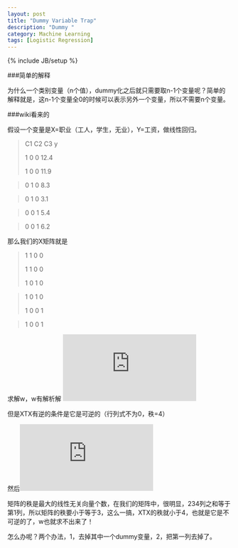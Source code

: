 ```yaml
---
layout: post
title: "Dummy Variable Trap"
description: "Dummy "
category: Machine Learning
tags: [Logistic Regression]
---
```

{% include JB/setup %}



###简单的解释

为什么一个类别变量（n个值），dummy化之后就只需要取n-1个变量呢？简单的解释就是，这n-1个变量全0的时候可以表示另外一个变量，所以不需要n个变量。

###wiki看来的

假设一个变量是X=职业（工人，学生，无业），Y=工资，做线性回归。

> C1 C2	C3	y
> 
>    1	0	0	12.4
> 
>1	  0	  0	  11.9

>0 	1 	0	  8.3

>0	 1 	0	 3.1

>0 	0	 1	 5.4

>0 	0 	1	 6.2


那么我们的X矩阵就是
>1 1 0 0
>
>1 1 0 0
>
>1 0 1 0

>1 0 1 0
>
>1 0 0 1

>1 0 0 1


求解w，w有解析解 ![](http://latex.codecogs.com/gif.latex?w%20%3D%20%28X%5ETX%29%5E%7B-1%7DX%5ETy)

但是XTX有逆的条件是它是可逆的（行列式不为0，秩=4）

然后![](http://latex.codecogs.com/gif.latex?rank%28X%5ETX%29%20%3D%20rank%28X%29)

矩阵的秩是最大的线性无关向量个数，在我们的矩阵中，很明显，234列之和等于第1列，所以矩阵的秩要小于等于3，这么一搞，XTX的秩就小于4，也就是它是不可逆的了，w也就求不出来了！

怎么办呢？两个办法，1，去掉其中一个dummy变量，2，把第一列去掉了。
